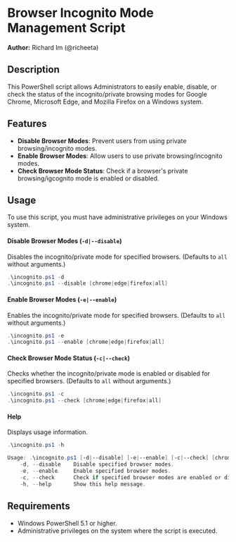 # Browser Incognito Mode Management Script

**Author:** Richard Im (@richeeta)

## Description

This PowerShell script allows Administrators to easily enable, disable, or check the status of the incognito/private browsing modes for Google Chrome, Microsoft Edge, and Mozilla Firefox on a Windows system.

## Features

- **Disable Browser Modes**: Prevent users from using private browsing/incognito modes.
- **Enable Browser Modes**: Allow users to use private browsing/incognito modes.
- **Check Browser Mode Status**: Check if a browser's private browsing/igcognito mode is enabled or disabled.

## Usage

To use this script, you must have administrative privileges on your Windows system.

#### **Disable Browser Modes** (`-d|--disable`)

Disables the incognito/private mode for specified browsers. (Defaults to `all` without arguments.)
```powershell
.\incognito.ps1 -d
.\incognito.ps1 --disable [chrome|edge|firefox|all]
```

#### **Enable Browser Modes** (`-e|--enable`)

Enables the incognito/private mode for specified browsers. (Defaults to `all` without arguments.)
```powershell
.\incognito.ps1 -e
.\incognito.ps1 --enable [chrome|edge|firefox|all]
```

#### **Check Browser Mode Status** (`-c|--check`)

Checks whether the incognito/private mode is enabled or disabled for specified browsers. (Defaults to `all` without arguments.)
```powershell
.\incognito.ps1 -c
.\incognito.ps1 --check [chrome|edge|firefox|all]
```

#### **Help**

Displays usage information.
```powershell
.\incognito.ps1 -h

Usage: .\incognito.ps1 [-d|--disable] [-e|--enable] [-c|--check] [chrome,edge,firefox] [-h|--help]
    -d, --disable    Disable specified browser modes.
    -e, --enable     Enable specified browser modes.
    -c, --check      Check if specified browser modes are enabled or disabled.
    -h, --help       Show this help message.
```

## Requirements

* Windows PowerShell 5.1 or higher.
* Administrative privileges on the system where the script is executed.
